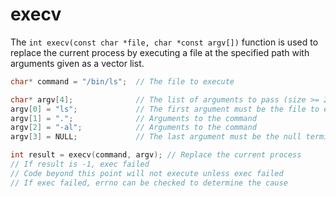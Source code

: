 # execv

The `int execv(const char *file, char *const argv[])` function is used to replace the current process by executing a file at the specified path with arguments given as a vector list.

```c
char* command = "/bin/ls";  // The file to execute

char* argv[4];              // The list of arguments to pass (size >= 2)
argv[0] = "ls";             // The first argument must be the file to execute
argv[1] = ".";              // Arguments to the command
argv[2] = "-al";            // Arguments to the command
argv[3] = NULL;             // The last argument must be the null terminating character

int result = execv(command, argv); // Replace the current process
// If result is -1, exec failed
// Code beyond this point will not execute unless exec failed
// If exec failed, errno can be checked to determine the cause
```

